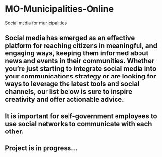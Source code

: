 # MO-Municipalities-Online
Social media for municipalities

## Social media has emerged as an effective platform for reaching citizens in meaningful, and engaging ways, keeping them informed about news and events in their communities. Whether you’re just starting to integrate social media into your communications strategy or are looking for ways to leverage the latest tools and social channels, our list below is sure to inspire creativity and offer actionable advice.

## It is important for self-government employees to use social networks to communicate with each other.

## Project is in progress...
